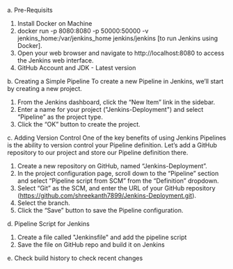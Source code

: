 a. Pre-Requisits
  1. Install Docker on Machine
  2. docker run -p 8080:8080 -p 50000:50000 -v jenkins_home:/var/jenkins_home jenkins/jenkins [to run Jenkins using Docker].
  3. Open your web browser and navigate to http://localhost:8080 to access the Jenkins web interface.
  4. GitHub Account and JDK - Latest version

b. Creating a Simple Pipeline
  To create a new Pipeline in Jenkins, we’ll start by creating a new project.

  1. From the Jenkins dashboard, click the “New Item” link in the sidebar.
  2. Enter a name for your project ("Jenkins-Deployment") and select “Pipeline” as the project type.
  3. Click the “OK” button to create the project.

c. Adding Version Control
  One of the key benefits of using Jenkins Pipelines is the ability to version control your Pipeline definition.
  Let’s add a GitHub repository to our project and store our Pipeline definition there.

  1. Create a new repository on GitHub, named “Jenkins-Deployment”.
  2. In the project configuration page, scroll down to the “Pipeline” section and select “Pipeline script from SCM” from the “Definition” dropdown.
  3. Select “Git” as the SCM, and enter the URL of your GitHub repository (https://github.com/shreekanth7899/Jenkins-Deployment.git).
  4. Select the branch.
  5. Click the “Save” button to save the Pipeline configuration.

d. Pipeline Script for Jenkins
  1. Create a file called "Jenkinsfile" and add the pipeline script
  2. Save the file on GitHub repo and build it on Jenkins

e. Check build history to check recent changes
